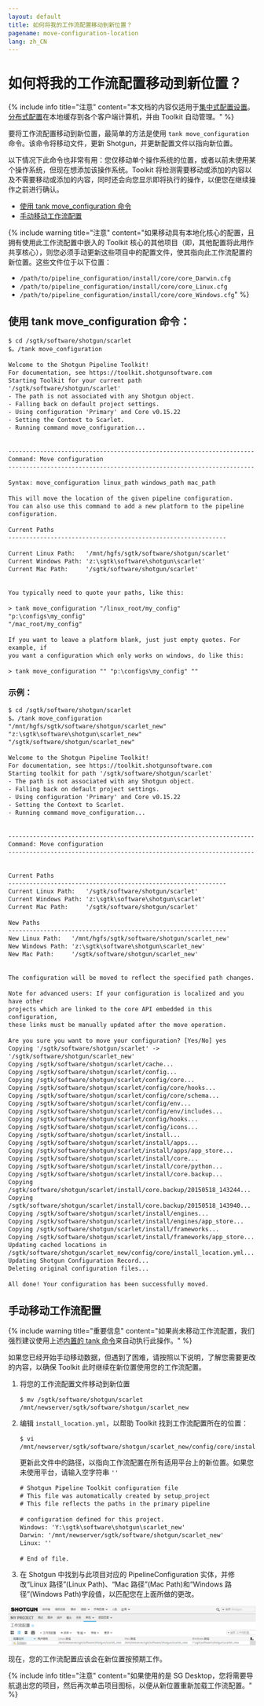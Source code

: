 ```yaml
---
layout: default
title: 如何将我的工作流配置移动到新位置？
pagename: move-configuration-location
lang: zh_CN
---
```


# 如何将我的工作流配置移动到新位置？

{% include info title="注意" content="本文档的内容仅适用于[集中式配置设置](https://developer.shotgunsoftware.com/tk-core/initializing.html#centralized-configurations)。[分布式配置](https://developer.shotgunsoftware.com/tk-core/initializing.html#distributed-configurations)在本地缓存到各个客户端计算机，并由 Toolkit 自动管理。" %}

要将工作流配置移动到新位置，最简单的方法是使用 `tank move_configuration` 命令。该命令将移动文件，更新 Shotgun，并更新配置文件以指向新位置。

以下情况下此命令也非常有用：您仅移动单个操作系统的位置，或者以前未使用某个操作系统，但现在想添加该操作系统。Toolkit 将检测需要移动或添加的内容以及不需要移动或添加的内容，同时还会向您显示即将执行的操作，以便您在继续操作之前进行确认。

- [使用 tank move_configuration 命令](#using-the-tank-move_configuration-command)
- [手动移动工作流配置](#manually-moving-your-pipeline-configuration)

{% include warning title="注意" content="如果移动具有本地化核心的配置，且拥有使用此工作流配置中嵌入的 Toolkit 核心的其他项目（即，其他配置将此用作共享核心），则您必须手动更新这些项目中的配置文件，使其指向此工作流配置的新位置。这些文件位于以下位置：

- `/path/to/pipeline_configuration/install/core/core_Darwin.cfg`
- `/path/to/pipeline_configuration/install/core/core_Linux.cfg`
- `/path/to/pipeline_configuration/install/core/core_Windows.cfg`" %}

## 使用 tank move_configuration 命令：

    $ cd /sgtk/software/shotgun/scarlet
    $。/tank move_configuration
    
    Welcome to the Shotgun Pipeline Toolkit!
    For documentation, see https://toolkit.shotgunsoftware.com
    Starting Toolkit for your current path '/sgtk/software/shotgun/scarlet'
    - The path is not associated with any Shotgun object.
    - Falling back on default project settings.
    - Using configuration 'Primary' and Core v0.15.22
    - Setting the Context to Scarlet.
    - Running command move_configuration...
    
    
    ----------------------------------------------------------------------
    Command: Move configuration
    ----------------------------------------------------------------------
    
    Syntax: move_configuration linux_path windows_path mac_path
    
    This will move the location of the given pipeline configuration.
    You can also use this command to add a new platform to the pipeline
    configuration.
    
    Current Paths
    --------------------------------------------------------------
    
    Current Linux Path:   '/mnt/hgfs/sgtk/software/shotgun/scarlet'
    Current Windows Path: 'z:\sgtk\software\shotgun\scarlet'
    Current Mac Path:     '/sgtk/software/shotgun/scarlet'
    
    
    You typically need to quote your paths, like this:
    
    > tank move_configuration "/linux_root/my_config" "p:\configs\my_config"
    "/mac_root/my_config"
    
    If you want to leave a platform blank, just just empty quotes. For example, if
    you want a configuration which only works on windows, do like this:
    
    > tank move_configuration "" "p:\configs\my_config" ""


### 示例：

    $ cd /sgtk/software/shotgun/scarlet
    $。/tank move_configuration "/mnt/hgfs/sgtk/software/shotgun/scarlet_new" "z:\sgtk\software\shotgun\scarlet_new" "/sgtk/software/shotgun/scarlet_new"
    
    Welcome to the Shotgun Pipeline Toolkit!
    For documentation, see https://toolkit.shotgunsoftware.com
    Starting toolkit for path '/sgtk/software/shotgun/scarlet'
    - The path is not associated with any Shotgun object.
    - Falling back on default project settings.
    - Using configuration 'Primary' and Core v0.15.22
    - Setting the Context to Scarlet.
    - Running command move_configuration...
    
    
    ----------------------------------------------------------------------
    Command: Move configuration
    ----------------------------------------------------------------------
    
    
    Current Paths
    --------------------------------------------------------------
    Current Linux Path:   '/sgtk/software/shotgun/scarlet'
    Current Windows Path: 'z:\sgtk\software\shotgun\scarlet'
    Current Mac Path:     '/sgtk/software/shotgun/scarlet'
    
    New Paths
    --------------------------------------------------------------
    New Linux Path:   '/mnt/hgfs/sgtk/software/shotgun/scarlet_new'
    New Windows Path: 'z:\sgtk\software\shotgun\scarlet_new'
    New Mac Path:     '/sgtk/software/shotgun/scarlet_new'
    
    
    The configuration will be moved to reflect the specified path changes.
    
    Note for advanced users: If your configuration is localized and you have other
    projects which are linked to the core API embedded in this configuration,
    these links must be manually updated after the move operation.
    
    Are you sure you want to move your configuration? [Yes/No] yes
    Copying '/sgtk/software/shotgun/scarlet' -> '/sgtk/software/shotgun/scarlet_new'
    Copying /sgtk/software/shotgun/scarlet/cache...
    Copying /sgtk/software/shotgun/scarlet/config...
    Copying /sgtk/software/shotgun/scarlet/config/core...
    Copying /sgtk/software/shotgun/scarlet/config/core/hooks...
    Copying /sgtk/software/shotgun/scarlet/config/core/schema...
    Copying /sgtk/software/shotgun/scarlet/config/env...
    Copying /sgtk/software/shotgun/scarlet/config/env/includes...
    Copying /sgtk/software/shotgun/scarlet/config/hooks...
    Copying /sgtk/software/shotgun/scarlet/config/icons...
    Copying /sgtk/software/shotgun/scarlet/install...
    Copying /sgtk/software/shotgun/scarlet/install/apps...
    Copying /sgtk/software/shotgun/scarlet/install/apps/app_store...
    Copying /sgtk/software/shotgun/scarlet/install/core...
    Copying /sgtk/software/shotgun/scarlet/install/core/python...
    Copying /sgtk/software/shotgun/scarlet/install/core.backup...
    Copying /sgtk/software/shotgun/scarlet/install/core.backup/20150518_143244...
    Copying /sgtk/software/shotgun/scarlet/install/core.backup/20150518_143940...
    Copying /sgtk/software/shotgun/scarlet/install/engines...
    Copying /sgtk/software/shotgun/scarlet/install/engines/app_store...
    Copying /sgtk/software/shotgun/scarlet/install/frameworks...
    Copying /sgtk/software/shotgun/scarlet/install/frameworks/app_store...
    Updating cached locations in /sgtk/software/shotgun/scarlet_new/config/core/install_location.yml...
    Updating Shotgun Configuration Record...
    Deleting original configuration files...
    
    All done! Your configuration has been successfully moved.



## 手动移动工作流配置

{% include warning title="重要信息" content="如果尚未移动工作流配置，我们强烈建议使用上述[内置的 tank 命令](#using-the-tank-move_configuration-command)来自动执行此操作。" %}

如果您已经开始手动移动数据，但遇到了困难，请按照以下说明，了解您需要更改的内容，以确保 Toolkit 此时继续在新位置使用您的工作流配置。

1. 将您的工作流配置文件移动到新位置

       $ mv /sgtk/software/shotgun/scarlet /mnt/newserver/sgtk/software/shotgun/scarlet_new
   
2. 编辑 `install_location.yml`，以帮助 Toolkit 找到工作流配置所在的位置：

       $ vi /mnt/newserver/sgtk/software/shotgun/scarlet_new/config/core/install_location.yml
   
   更新此文件中的路径，以指向工作流配置在所有适用平台上的新位置。如果您未使用平台，请输入空字符串 `''`

       # Shotgun Pipeline Toolkit configuration file
       # This file was automatically created by setup_project
       # This file reflects the paths in the primary pipeline
       
       # configuration defined for this project.
       Windows: 'Y:\sgtk\software\shotgun\scarlet_new'
       Darwin: '/mnt/newserver/sgtk/software/shotgun/scarlet_new'
       Linux: ''
       
       # End of file.
   
3. 在 Shotgun 中找到与此项目对应的 PipelineConfiguration 实体，并修改“Linux 路径”(Linux Path)、“Mac 路径”(Mac Path)和“Windows 路径”(Windows Path)字段值，以匹配您在上面所做的更改。

![Shotgun 中的工作流配置位置。](images/new-pipeline-configuration-locations.png)

现在，您的工作流配置应该会在新位置按预期工作。

{% include info title="注意" content="如果使用的是 SG Desktop，您将需要导航退出您的项目，然后再次单击项目图标，以便从新位置重新加载工作流配置。" %}